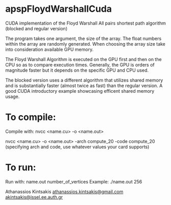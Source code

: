 # apspFloydWarshallCuda
CUDA implementation of the Floyd Warshall All pairs shortest path algorithm (blocked and regular version)

The program takes one argument, the size of the array. The float numbers within the array are randomly generated. When choosing the array size take into consideration available GPU memory.

The Floyd Warshall Algorithm is executed on the GPU first and then on the CPU so as to compare execution times. Generally, the GPU is orders of magnitude faster but it depends on the specific GPU and CPU used.

The blocked version uses a different algorithm that utilizes shared memory and is substantially faster (almost twice as fast) than the regular version. 
A good CUDA introductory example showcasing efficent shared memory usage. 

# To compile: 
Compile with: nvcc <name.cu> -o <name.out>

nvcc <name.cu> -o <name.out> -arch compute_20 -code compute_20 (specifying arch and code, use whatever values your card supports)

# To run:
Run with: name.out number_of_vertices
Example: ./name.out 256

Athanassios Kintsakis
athanassios.kintsakis@gmail.com
akintsakis@issel.ee.auth.gr

